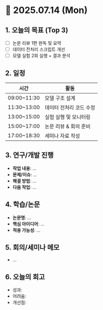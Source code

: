 
# 📅 2025.07.14 (Mon)

## 1. 오늘의 목표 (Top 3)
- [ ] 논문 리뷰 1편 완독 및 요약
- [ ] 데이터 전처리 스크립트 개선
- [ ] 모델 실험 2회 실행 + 결과 분석

## 2. 일정
| 시간 | 활동 |
|------|------|
| 09:00~11:30 | 모델 구조 설계 |
| 11:30~13:00 | 데이터 전처리 코드 수정 |
| 13:00~15:00 | 실험 실행 및 모니터링 |
| 15:00~17:00 | 논문 리뷰 & 회의 준비 |
| 17:00~18:30 | 세미나 자료 작성 |

## 3. 연구/개발 진행
- **작업 내용**: ...
- **문제/이슈**: ...
- **해결 방법**: ...
- **다음 작업**: ...

## 4. 학습/논문
- **논문명**: ...
- **핵심 아이디어**: ...
- **적용 가능성**: ...

## 5. 회의/세미나 메모
- ...

## 6. 오늘의 회고
- 성과:
- 어려움:
- 개선점:
